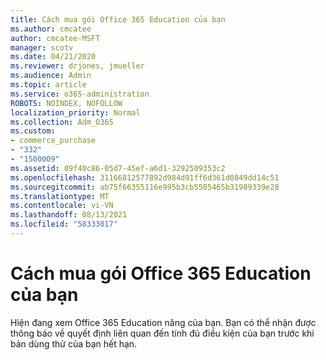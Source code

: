 ```yaml
---
title: Cách mua gói Office 365 Education của bạn
ms.author: cmcatee
author: cmcatee-MSFT
manager: scotv
ms.date: 04/21/2020
ms.reviewer: drjones, jmueller
ms.audience: Admin
ms.topic: article
ms.service: o365-administration
ROBOTS: NOINDEX, NOFOLLOW
localization_priority: Normal
ms.collection: Adm_O365
ms.custom:
- commerce_purchase
- "332"
- "1500009"
ms.assetid: 09f40c86-05d7-45ef-a6d1-3292509353c2
ms.openlocfilehash: 31166812577892d984d91ff6d361d0849dd14c51
ms.sourcegitcommit: ab75f66355116e995b3cb5505465b31989339e28
ms.translationtype: MT
ms.contentlocale: vi-VN
ms.lasthandoff: 08/13/2021
ms.locfileid: "58333017"
---
```

# <a name="how-to-purchase-office-365-education-plans"></a>Cách mua gói Office 365 Education của bạn

Hiện đang xem Office 365 Education năng của bạn. Bạn có thể nhận được thông báo về quyết định liên quan đến tính đủ điều kiện của bạn trước khi bản dùng thử của bạn hết hạn.